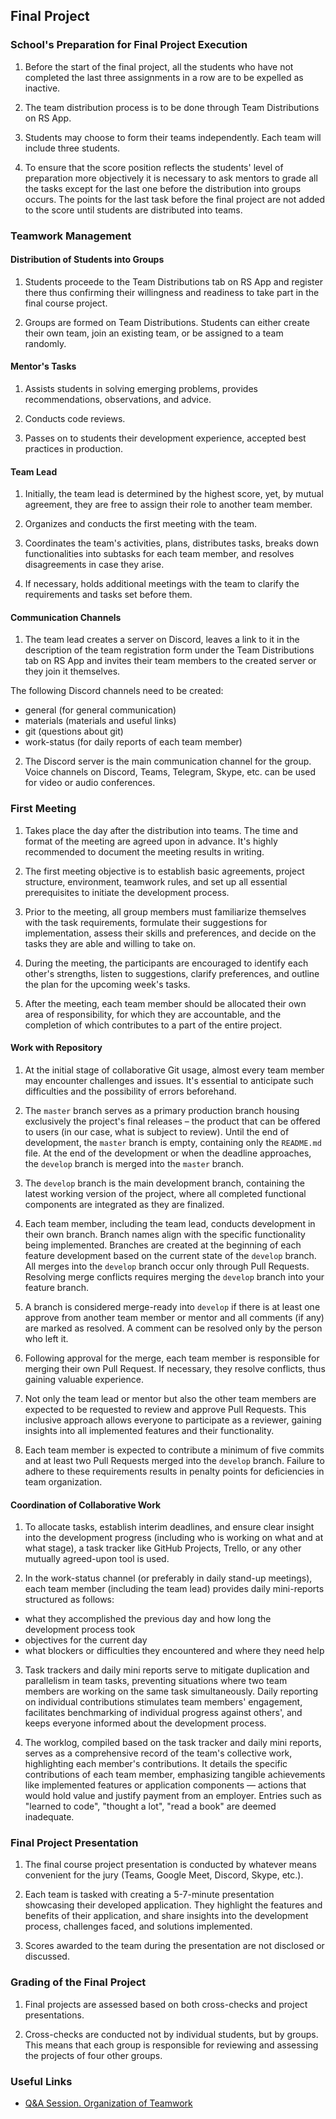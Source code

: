 ## Final Project

### School's Preparation for Final Project Execution

1. Before the start of the final project, all the students who have not completed the last three assignments in a row are to be expelled as inactive.

2. The team distribution process is to be done through Team Distributions on RS App.

3. Students may choose to form their teams independently. Each team will include three students.

4. To ensure that the score position reflects the students' level of preparation more objectively it is necessary to ask mentors to grade all the tasks except for the last one before the distribution into groups occurs. The points for the last task before the final project are not added to the score until students are distributed into teams.

### Teamwork Management

#### Distribution of Students into Groups

1. Students proceede to the Team Distributions tab on RS App and register there thus confirming their willingness and readiness to take part in the final course project.

2. Groups are formed on Team Distributions. Students can either create their own team, join an existing team, or be assigned to a team randomly.

#### Mentor's Tasks

1. Assists students in solving emerging problems, provides recommendations, observations, and advice.

2. Conducts code reviews.

3. Passes on to students their development experience, accepted best practices in production.

#### Team Lead

1. Initially, the team lead is determined by the highest score, yet, by mutual agreement, they are free to assign their role to another team member.

2. Organizes and conducts the first meeting with the team.

3. Coordinates the team's activities, plans, distributes tasks, breaks down functionalities into subtasks for each team member, and resolves disagreements in case they arise.

4. If necessary, holds additional meetings with the team to clarify the requirements and tasks set before them.

#### Communication Channels

1. The team lead creates a server on Discord, leaves a link to it in the description of the team registration form under the Team Distributions tab on RS App and invites their team members to the created server or they join it themselves.

The following Discord channels need to be created:

- general (for general communication)
- materials (materials and useful links)
- git (questions about git)
- work-status (for daily reports of each team member)

2. The Discord server is the main communication channel for the group. Voice channels on Discord, Teams, Telegram, Skype, etc. can be used for video or audio conferences.

### First Meeting

1. Takes place the day after the distribution into teams. The time and format of the meeting are agreed upon in advance. It's highly recommended to document the meeting results in writing.

2. The first meeting objective is to establish basic agreements, project structure, environment, teamwork rules, and set up all essential prerequisites to initiate the development process.

3. Prior to the meeting, all group members must familiarize themselves with the task requirements, formulate their suggestions for implementation, assess their skills and preferences, and decide on the tasks they are able and willing to take on.

4. During the meeting, the participants are encouraged to identify each other's strengths, listen to suggestions, clarify preferences, and outline the plan for the upcoming week's tasks.

5. After the meeting, each team member should be allocated their own area of responsibility, for which they are accountable, and the completion of which contributes to a part of the entire project.

#### Work with Repository

1. At the initial stage of collaborative Git usage, almost every team member may encounter challenges and issues. It's essential to anticipate such difficulties and the possibility of errors beforehand.

2. The `master` branch serves as a primary production branch housing exclusively the project's final releases – the product that can be offered to users (in our case, what is subject to review). Until the end of development, the `master` branch is empty, containing only the `README.md` file. At the end of the development or when the deadline approaches, the `develop` branch is merged into the `master` branch.

3. The `develop` branch is the main development branch, containing the latest working version of the project, where all completed functional components are integrated as they are finalized.

4. Each team member, including the team lead, conducts development in their own branch. Branch names align with the specific functionality being implemented. Branches are created at the beginning of each feature development based on the current state of the `develop` branch. All merges into the `develop` branch occur only through Pull Requests. Resolving merge conflicts requires merging the `develop` branch into your feature branch.

5. A branch is considered merge-ready into `develop` if there is at least one approve from another team member or mentor and all comments (if any) are marked as resolved. A comment can be resolved only by the person who left it.

6. Following approval for the merge, each team member is responsible for merging their own Pull Request. If necessary, they resolve conflicts, thus gaining valuable experience.

7. Not only the team lead or mentor but also the other team members are expected to be requested to review and approve Pull Requests. This inclusive approach allows everyone to participate as a reviewer, gaining insights into all implemented features and their functionality.

8. Each team member is expected to contribute a minimum of five commits and at least two Pull Requests merged into the `develop` branch. Failure to adhere to these requirements results in penalty points for deficiencies in team organization.

#### Coordination of Collaborative Work

1. To allocate tasks, establish interim deadlines, and ensure clear insight into the development progress (including who is working on what and at what stage), a task tracker like GitHub Projects, Trello, or any other mutually agreed-upon tool is used.

2. In the work-status channel (or preferably in daily stand-up meetings), each team member (including the team lead) provides daily mini-reports structured as follows:

- what they accomplished the previous day and how long the development process took
- objectives for the current day
- what blockers or difficulties they encountered and where they need help

3. Task trackers and daily mini reports serve to mitigate duplication and parallelism in team tasks, preventing situations where two team members are working on the same task simultaneously. Daily reporting on individual contributions stimulates team members' engagement, facilitates benchmarking of individual progress against others', and keeps everyone informed about the development process.

4. The worklog, compiled based on the task tracker and daily mini reports, serves as a comprehensive record of the team's collective work, highlighting each member's contributions. It details the specific contributions of each team member, emphasizing tangible achievements like implemented features or application components — actions that would hold value and justify payment from an employer. Entries such as "learned to code", "thought a lot", "read a book" are deemed inadequate.

### Final Project Presentation

1. The final course project presentation is conducted by whatever means convenient for the jury (Teams, Google Meet, Discord, Skype, etc.).

2. Each team is tasked with creating a 5-7-minute presentation showcasing their developed application. They highlight the features and benefits of their application, and share insights into the development process, challenges faced, and solutions implemented.

3. Scores awarded to the team during the presentation are not disclosed or discussed.

### Grading of the Final Project

1. Final projects are assessed based on both cross-checks and project presentations.

2. Cross-checks are conducted not by individual students, but by groups. This means that each group is responsible for reviewing and assessing the projects of four other groups.

### Useful Links

- [Q&A Session. Organization of Teamwork](https://www.youtube.com/watch?v=35f-XI3bkWA)
